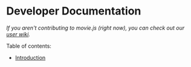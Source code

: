# Developer Documentation

*If you aren't contributing to movie.js (right now), you can check out our [user wiki](https://github.com/clabe45/movie.js/wiki).*

Table of contents:
- [Introduction](intro.md)
